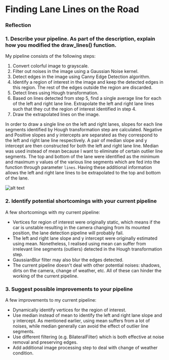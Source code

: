 # **Finding Lane Lines on the Road** 

[//]: # (Image References)

[image1]: ./test_images_output/whiteCarLaneSwitch_output.jpg "whiteCarLaneSwitch_output"


### Reflection

### 1. Describe your pipeline. As part of the description, explain how you modified the draw_lines() function.

My pipeline consists of the following steps:
1. Convert colorful image to grayscale.
2. Filter out noises in the image using a Gaussian Noise kernel.
3. Detect edges in the image using Canny Edge Detection algorithm.
4. Identify a region of interest in the image and keep the detected edges in this region. The rest of the edges outside the region are discarded.
5. Detect lines using Hough transformation.
6. Based on lines detected from step 5, find a single average line for each of the left and right lane line. Extrapolate the left and right lane lines such that they cut the region of interest identified in step 4.
7. Draw the extrapolated lines on the image.

In order to draw a single line on the left and right lanes, slopes for each line segments identified by Hough transformation step are calculated. Negative and Positive slopes and y intercepts are separated as they correspond to the left and right lane line respectively. A pair of median slope and y intercept are then constructed for both the left and right lane line. Median was used instead of mean because I want to eliminate of certain outlier line segments. The top and bottom of the lane were identified as the minimum and maximum y values of the various line segments which are fed into the function through parameter `lines`. Having these additional information allows the left and right lane lines to be extrapolated to the top and bottom of the lane.

![alt text][image1]


### 2. Identify potential shortcomings with your current pipeline

A few shortcomings with my current pipeline:
- Vertices for region of interest were originally static, which means if the car is unstable resulting in the camera changing from its mounted position, the lane detection pipeline will probably fail. 
- The left and right lane slope and y intercept were originally estimated using mean. Nonetheless, I realised using mean can suffer from irrelevant line segments (outliers) detected in the Hough transformation step. 
- GaussianBlur filter may also blur the edges detected. 
- The current pipeline doesn't deal with other potential noises: shadows, dirts on the camera, change of weather, etc. All of these can hinder the working of the current pipeline.


### 3. Suggest possible improvements to your pipeline

A few improvements to my current pipeline:
- Dynamically identify vertices for the region of interest.
- Use median instead of mean to identify the left and right lane slope and y intercept. As mentioned earlier, using mean suffers from a lot of noises, while median generally can avoid the effect of outlier line segments.
- Use different filtering (e.g. BilateralFilter) which is both effective at noise removal and preserving edges.
- Add additional image processing step to deal with change of weather condition.
